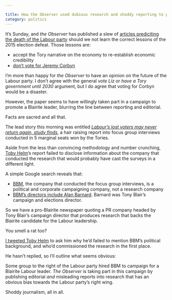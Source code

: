 ```yaml
---

title: How the Observer used dubious research and shoddy reporting to promote a Blairite Labour leader
category: politics
---
```


It’s Sunday, and <cite>the Observer</cite> has published a slew of [articles prediciting the death of the Labour party](http://www.theguardian.com/commentisfree/2015/jul/19/corbyn-communist-labour-leader) should we not learn the correct lessons of the 2015 election defeat. Those lessons are:

- accept the Tory narrative on the economy to re-establish economic credibility
- [don’t vote for Jeremy Corbyn](http://www.theguardian.com/politics/commentisfree/2015/jul/18/jeremy-corbyn-labour-leadership-election)

I’m more than happy for <cite>the Observer</cite> to have an opinion on the future of the Labour party. I don’t agree with the general _vote Liz or have a Tory government until 2030_ argument, but I do agree that voting for Corbyn would be a disaster.

However, the paper seems to have willingly taken part in a campaign to promote a Blairite leader, blurring the line between reporting and editorial.

Facts are sacred and all that.

The lead story this morning was entitled <cite>[Labour’s lost voters may never return again, study finds](http://www.theguardian.com/politics/2015/jul/18/labour-party-voters-desertion-election)</cite>, a hair raising report into focus group interviews conducted in 5 marginal seats won by the Tories.

Aside from the less than convincing methodology and number crunching, [Toby Helm](http://www.theguardian.com/profile/tobyhelm)’s report failed to disclose information about the company that conducted the research that would probably have cast the surveys in a different light.

A simple Google search reveals that:

- [BBM](http://www.campaignit.com/), the company that conducted the focus group interviews, is a political and corporate campaigning company, not a research company
- [BBM’s directors include Alan Barnard](http://www.campaignit.com/bbm-people/). Barnard was Tony Blair’s campaign and elections director.

So we have a pro-Blairite newspaper quoting a PR company headed by Tony Blair’s campaign director that produces research that backs the Blairite candidate for the Labour leadership.

You smell a rat too?

[I tweeted Toby Helm](https://twitter.com/leonpaternoster/status/622700191066554368) to ask him why he’d failed to mention BBM’s political background, and who’d commissioned the research in the first place.

He hasn’t replied, so I’ll outline what seems obvious:

Some group to the right of the Labour party hired BBM to campaign for a Blairite Labour leader. <cite>The Observer</cite> is taking part in this campaign by publishing editorial _and_ misleading reports into research that has an obvious bias towards the Labour party’s right wing.

Shoddy journalism, all in all.
